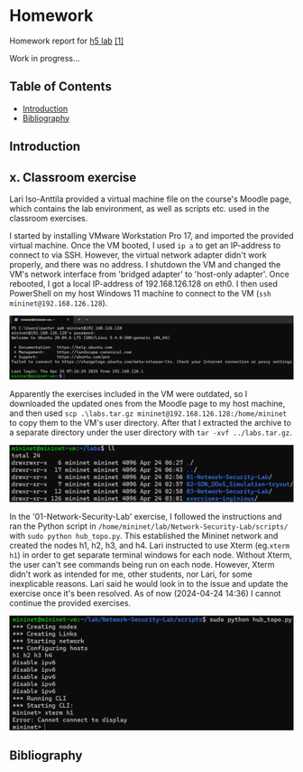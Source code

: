 # Homework

Homework report for [h5 lab](https://terokarvinen.com/verkkoon-tunkeutuminen-ja-tiedustelu/) [[1]](#bibliography)

Work in progress...

## Table of Contents

- [Introduction](#1-introduction)
- [Bibliography](#bibliography)

## Introduction

## x. Classroom exercise

Lari Iso-Anttila provided a virtual machine file on the course's Moodle page, which contains the lab environment, as well as scripts etc. used in the classroom exercises.

I started by installing VMware Workstation Pro 17, and imported the provided virtual machine. Once the VM booted, I used ``ip a`` to get an IP-address to connect to via SSH. However, the virtual network adapter didn't work properly, and there was no address. I shutdown the VM and changed the VM's network interface from 'bridged adapter' to 'host-only adapter'. Once rebooted, I got a local IP-address of 192.168.126.128 on eth0. I then used PowerShell on my host Windows 11 machine to connect to the VM (``ssh mininet@192.168.126.128``).

![01](imgs/h5-01.png)

Apparently the exercises included in the VM were outdated, so I downloaded the updated ones from the Moodle page to my host machine, and then used ``scp .\labs.tar.gz mininet@192.168.126.128:/home/mininet`` to copy them to the VM's user directory. After that I extracted the archive to a separate directory under the user directory with ``tar -xvf ../labs.tar.gz``.

![02](imgs/h5-02.png)

In the '01-Network-Security-Lab' exercise, I followed the instructions and ran the Python script in ``/home/mininet/lab/Network-Security-Lab/scripts/`` with ``sudo python hub_topo.py``. This established the Mininet network and created the nodes h1, h2, h3, and h4. Lari instructed to use Xterm (eg.``xterm h1``) in order to get separate terminal windows for each node. Without Xterm, the user can't see commands being run on each node. However, Xterm didn't work as intended for me, other students, nor Lari, for some inexplicable reasons. Lari said he would look in to the issue and update the exercise once it's been resolved. As of now (2024-04-24 14:36) I cannot continue the provided exercises.

![03](imgs/h5-03.png)

## Bibliography
